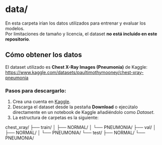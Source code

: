 # data/

En esta carpeta irían los datos utilizados para entrenar y evaluar los modelos.  
Por limitaciones de tamaño y licencia, el dataset **no está incluido en este repositorio**.  

## Cómo obtener los datos

El dataset utilizado es **Chest X-Ray Images (Pneumonia)** de Kaggle:  
https://www.kaggle.com/datasets/paultimothymooney/chest-xray-pneumonia  

### Pasos para descargarlo:
1. Crea una cuenta en [Kaggle](https://www.kaggle.com/).
2. Descarga el dataset desde la pestaña **Download** o ejecútalo directamente en un notebook de Kaggle añadiéndolo como *Dataset*.
3. La estructura de carpetas es la siguiente:

chest_xray/
├── train/
│ ├── NORMAL/
│ └── PNEUMONIA/
├── val/
│ ├── NORMAL/
│ └── PNEUMONIA/
└── test/
├── NORMAL/
└── PNEUMONIA/
